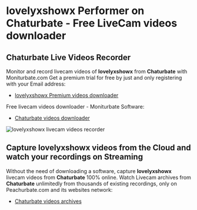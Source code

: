 # lovelyxshowx Performer on Chaturbate - Free LiveCam videos downloader

## Chaturbate Live Videos Recorder

Monitor and record livecam videos of **lovelyxshowx** from **Chaturbate** with Moniturbate.com
Get a premium trial for free by just and only registering with your Email address:
* [lovelyxshowx Premium videos downloader](https://moniturbate.com/request-demo-licence-key.html)

Free livecam videos downloader - Moniturbate Software:
* [Chaturbate videos downloader](https://moniturbate.com/moniturbate-download-software.html)

![lovelyxshowx livecam videos recorder](https://peachurnet.com/templates/moniturbate-software.png)


## Capture lovelyxshowx videos from the Cloud and watch your recordings on Streaming

Without the need of downloading a software, capture **lovelyxshowx** livecam videos from **Chaturbate** 100% online.
Watch Livecam archives from **Chaturbate** unlimitedly from thousands of existing recordings, only on Peachurbate.com and its websites network:
* [Chaturbate videos archives](https://peachurnet.com/)